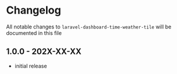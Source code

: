 # Changelog

All notable changes to `laravel-dashboard-time-weather-tile` will be documented in this file

## 1.0.0 - 202X-XX-XX

- initial release
